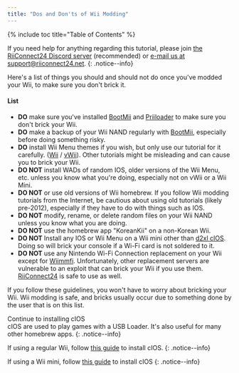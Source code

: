 ```yaml
---
title: "Dos and Don'ts of Wii Modding"
---
```


{% include toc title="Table of Contents" %}

If you need help for anything regarding this tutorial, please join [the RiiConnect24 Discord server](https://discord.gg/rc24) (recommended) or [e-mail us at support@riiconnect24.net](mailto:support@riiconnect24.net).
{: .notice--info}

Here's a list of things you should and should not do once you've modded your Wii, to make sure you don't brick it.

#### List

- **DO** make sure you've installed [BootMii](bootmii) and [Priiloader](priiloader) to make sure you don't brick your Wii.
- **DO** make a backup of your Wii NAND regularly with [BootMii](bootmii), especially before doing something risky.
- **DO** install Wii Menu themes if you wish, but only use our tutorial for it carefully. ([Wii](themes) / [vWii](themes-vwii)). Other tutorials might be misleading and can cause you to brick your Wii.
- **DO NOT** install WADs of random IOS, older versions of the Wii Menu, etc. unless you know what you're doing, especially not on vWii or a Wii Mini.
- **DO NOT** or use old versions of Wii homebrew. If you follow Wii modding tutorials from the Internet, be cautious about using old tutorials (likely pre-2012), especially if they have to do with things such as IOS.
- **DO NOT** modify, rename, or delete random files on your Wii NAND unless you know what you are doing.
- **DO NOT** use the homebrew app "KoreanKii" on a non-Korean Wii.
- **DO NOT** Install any IOS or Wii Menu on a Wii mini other than [d2xl cIOS](cios-mini). Doing so will brick your console if a Wi-Fi card is not soldered to it.
- **DO NOT** use any Nintendo Wi-Fi Connection replacement on your Wii except for [Wiimmfi](wiimmfi). Unfortunately, other replacement servers are vulnerable to an exploit that can brick your Wii if you use them. [RiiConnect24](riiconnect24) is safe to use as well.

If you follow these guidelines, you won't have to worry about bricking your Wii. Wii modding is safe, and bricks usually occur due to something done by the user that is on this list.

Continue to installing cIOS<br>
cIOS are used to play games with a USB Loader. It's also useful for many other homebrew apps.
{: .notice--info}

If using a regular Wii, follow [this guide](cios) to install cIOS.
{: .notice--info}

If using a Wii mini, follow [this guide](cios-mini) to install cIOS
{: .notice--info}
